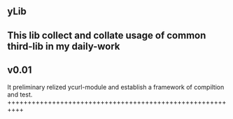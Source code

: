yLib
----------
This lib collect and collate usage of common third-lib in my daily-work
----------
v0.01
----------
It preliminary relized ycurl-module and establish a framework of compiltion and test.
++++++++++++++++++++++++++++++++++++++++++++++++++++++++++